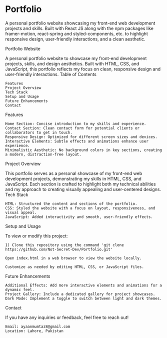 # Portfolio
A personal portfolio website showcasing my front-end web development projects and skills. Built with React JS along with the npm packages like framer-motion, react-spring and styled-components, etc. to highlight responsive design, user-friendly interactions, and a clean aesthetic.

Portfolio Website

A personal portfolio website to showcase my front-end development projects, skills, and design aesthetics. Built with HTML, CSS, and JavaScript, this portfolio reflects my focus on clean, responsive design and user-friendly interactions.
Table of Contents

    Features
    Project Overview
    Tech Stack
    Setup and Usage
    Future Enhancements
    Contact

Features

    Home Section: Concise introduction to my skills and experience.
    Contact Section: Clean contact form for potential clients or collaborators to get in touch.
    Responsive Design: Optimized for different screen sizes and devices.
    Interactive Elements: Subtle effects and animations enhance user experience.
    Minimalistic Aesthetic: No background colors in key sections, creating a modern, distraction-free layout.

Project Overview

This portfolio serves as a personal showcase of my front-end web development projects, demonstrating my skills in HTML, CSS, and JavaScript. Each section is crafted to highlight both my technical abilities and my approach to creating visually appealing and user-centered designs.
Tech Stack

    HTML: Structured the content and sections of the portfolio.
    CSS: Styled the website with a focus on layout, responsiveness, and visual appeal.
    JavaScript: Added interactivity and smooth, user-friendly effects.

Setup and Usage

To view or modify this project:

    1) Clone this repository using the command 'git clone https://github.com/Not-Secret-Dev/Portfolio.git'

    Open index.html in a web browser to view the website locally.

    Customize as needed by editing HTML, CSS, or JavaScript files.

Future Enhancements

    Additional Effects: Add more interactive elements and animations for a dynamic feel.
    Project Gallery: Include a dedicated gallery for project showcases.
    Dark Mode: Implement a toggle to switch between light and dark themes.

Contact

If you have any inquiries or feedback, feel free to reach out!

    Email: ayaanmumtaz8@gmail.com
    Location: Lahore, Pakistan
